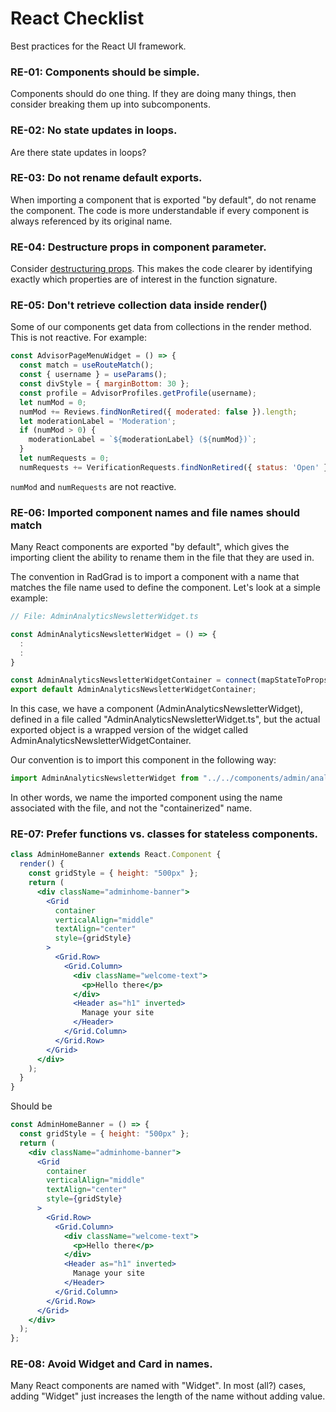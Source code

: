 # React Checklist

Best practices for the React UI framework.

### RE-01: Components should be simple.

Components should do one thing. If they are doing many things, then consider breaking them up into subcomponents.

### RE-02: No state updates in loops.

Are there state updates in loops?

### RE-03: Do not rename default exports.

When importing a component that is exported "by default", do not rename the component. The code is more understandable if every component is always referenced by its original name.

### RE-04: Destructure props in component parameter.

Consider [destructuring props](https://medium.com/@lcriswell/destructuring-props-in-react-b1c295005ce0). This makes the code clearer by identifying exactly which properties are of interest in the function signature.

### RE-05: Don't retrieve collection data inside render()

Some of our components get data from collections in the render method. This is not reactive. For example:

```jsx
const AdvisorPageMenuWidget = () => {
  const match = useRouteMatch();
  const { username } = useParams();
  const divStyle = { marginBottom: 30 };
  const profile = AdvisorProfiles.getProfile(username);
  let numMod = 0;
  numMod += Reviews.findNonRetired({ moderated: false }).length;
  let moderationLabel = 'Moderation';
  if (numMod > 0) {
    moderationLabel = `${moderationLabel} (${numMod})`;
  }
  let numRequests = 0;
  numRequests += VerificationRequests.findNonRetired({ status: 'Open' }).length;
```

`numMod` and `numRequests` are not reactive.

### RE-06: Imported component names and file names should match

Many React components are exported "by default", which gives the importing client the ability to rename them in the file that they are used in.

The convention in RadGrad is to import a component with a name that matches the file name used to define the component. Let's look at a simple example:

```js
// File: AdminAnalyticsNewsletterWidget.ts

const AdminAnalyticsNewsletterWidget = () => {
  :
  :
}

const AdminAnalyticsNewsletterWidgetContainer = connect(mapStateToProps, mapDispatchToProps)(AdminAnalyticsNewsletterWidget);
export default AdminAnalyticsNewsletterWidgetContainer;
```

In this case, we have a component (AdminAnalyticsNewsletterWidget), defined in a file called "AdminAnalyticsNewsletterWidget.ts", but the actual exported object is a wrapped version of the widget called AdminAnalyticsNewsletterWidgetContainer.

Our convention is to import this component in the following way:

```js
import AdminAnalyticsNewsletterWidget from "../../components/admin/analytics/newsletter/AdminAnalyticsNewsletterWidget";
```

In other words, we name the imported component using the name associated with the file, and not the "containerized" name.

### RE-07: Prefer functions vs. classes for stateless components.

```jsx
class AdminHomeBanner extends React.Component {
  render() {
    const gridStyle = { height: "500px" };
    return (
      <div className="adminhome-banner">
        <Grid
          container
          verticalAlign="middle"
          textAlign="center"
          style={gridStyle}
        >
          <Grid.Row>
            <Grid.Column>
              <div className="welcome-text">
                <p>Hello there</p>
              </div>
              <Header as="h1" inverted>
                Manage your site
              </Header>
            </Grid.Column>
          </Grid.Row>
        </Grid>
      </div>
    );
  }
}
```

Should be

```jsx
const AdminHomeBanner = () => {
  const gridStyle = { height: "500px" };
  return (
    <div className="adminhome-banner">
      <Grid
        container
        verticalAlign="middle"
        textAlign="center"
        style={gridStyle}
      >
        <Grid.Row>
          <Grid.Column>
            <div className="welcome-text">
              <p>Hello there</p>
            </div>
            <Header as="h1" inverted>
              Manage your site
            </Header>
          </Grid.Column>
        </Grid.Row>
      </Grid>
    </div>
  );
};
```

### RE-08: Avoid Widget and Card in names.

Many React components are named with "Widget". In most (all?) cases, adding "Widget" just increases the length of the name without adding value.
